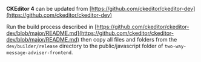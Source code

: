 **CKEditor 4** can be updated from [https://github.com/ckeditor/ckeditor-dev](https://github.com/ckeditor/ckeditor-dev)

Run the build process described in [https://github.com/ckeditor/ckeditor-dev/blob/major/README.md](https://github.com/ckeditor/ckeditor-dev/blob/major/README.md) then copy all files and folders from the `dev/builder/release` directory to the public/javascript folder of `two-way-message-adviser-frontend`.